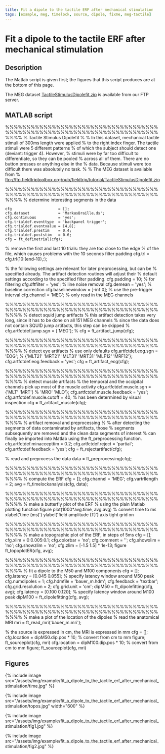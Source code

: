 ```yaml
---
title: Fit a dipole to the tactile ERF after mechanical stimulation
tags: [example, meg, timelock, source, dipole, fixme, meg-tactile]
---
```


# Fit a dipole to the tactile ERF after mechanical stimulation

## Description

The Matlab script is given first; the figures that this script produces are at the bottom of this page.

The MEG dataset [TactileStimulusDipolefit.zip](ftp://ftp.fieldtriptoolbox.org/pub/fieldtrip/tutorial/TactileStimulusDipolefit.zip) is available from our FTP server.

## MATLAB script

  %%%%%%%%%%%%%%%%%%%%%%%%%%%%%%%%%%%%%%%%%%%%%%%%%%%%%%%%%%%%%%%%%%%%%%%%%%%%
  % Tactile Stimulus Dipolefit
  %
  % In this dataset, mechanical tactile stimuli of 300ms length were applied
  % to the right index finger. The tactile stimuli were 5 different patterns
  % of which the subject should detect one (deviant: trigger 4). However,
  % stimuli were by far too difficult to differentiate, so they can be pooled
  % across all of them. There are no button presses or anything else in the
  % data. Because stimuli were too difficult there was absolutely no task.
  %
  % The MEG dataset is available from
  %   ftp://ftp.fieldtriptoolbox.org/pub/fieldtrip/tutorial/TactileStimulusDipolefit.zip

  %%%%%%%%%%%%%%%%%%%%%%%%%%%%%%%%%%%%%%%%%%%%%%%%%%%%%%%%%%%%%%%%%%%%%%%%%%%%
  % determine interesting segments in the data

    cfg                     = [];
    cfg.dataset             = 'MarkusBraille.ds';
    cfg.continuous          = 'yes';
    cfg.trialdef.eventtype  = 'backpanel trigger';
    cfg.trialdef.eventvalue = [4,8];
    cfg.trialdef.prestim    = 0.4;
    cfg.trialdef.poststim   = 0.6;
    cfg = ft_definetrial(cfg);

  % remove the first and last 10 trials: they are too close to the edge
  % of the file, which causes problems with the 10 seconds filter padding
    cfg.trl = cfg.trl(10:(end-10),:);

  % the following settings are relevant for later preprocessing, but can be
  % specified already. The artifact detection routines will adjust their
  % default settings according to the specified filter padding.
    cfg.padding           = 10;        % for filtering
    cfg.dftfilter         = 'yes';     % line noise removal
    cfg.demean            = 'yes';     % baseline correction
    cfg.baselinewindow    = [-inf 0];  % use the pre-trigger interval
    cfg.channel           = 'MEG';     % only read in the MEG channels

  %%%%%%%%%%%%%%%%%%%%%%%%%%%%%%%%%%%%%%%%%%%%%%%%%%%%%%%%%%%%%%%%%%%%%%%%%%%%
  % detect squid jump artifacts
  % this artifact detection takes very long, since it has to be done on all 151 MEG channels
  % since the data does not contain SQUID jump artifacts, this step can be skipped
  % cfg.artfctdef.jump.sgn       = {'MEG'};
  % cfg = ft_artifact_jump(cfg);

  %%%%%%%%%%%%%%%%%%%%%%%%%%%%%%%%%%%%%%%%%%%%%%%%%%%%%%%%%%%%%%%%%%%%%%%%%%%%
  % detect eye artifacts
  % use only defaults
    cfg.artfctdef.eog.sgn         = 'EOG'; % {'MLT21' 'MRT21' 'MLT31' 'MRT31' 'MLF12' 'MRF12'};
    cfg.artfctdef.eog.feedback    = 'yes';
    cfg = ft_artifact_eog(cfg);

  %%%%%%%%%%%%%%%%%%%%%%%%%%%%%%%%%%%%%%%%%%%%%%%%%%%%%%%%%%%%%%%%%%%%%%%%%%%%
  % detect muscle artifacts
  % the temporal and the occipital channels pick up most of the muscle activity
    cfg.artfctdef.muscle.sgn      = {'MLT' 'MRT'} % 'MRO' 'MLO'};
    cfg.artfctdef.muscle.feedback = 'yes';
    cfg.artfctdef.muscle.cutoff   = 40;  % has been determined by visual inspection
    cfg = ft_artifact_muscle(cfg);

  %%%%%%%%%%%%%%%%%%%%%%%%%%%%%%%%%%%%%%%%%%%%%%%%%%%%%%%%%%%%%%%%%%%%%%%%%%%%
  % artifact removal and preprocessing
  %
  % after detecting the segments of data contaminated by artifacts, those
  % segments subsequently are removed and the clean data segments of interest
  % can finally be imported into Matlab using the ft_preprocessing function.
    cfg.artfctdef.minaccepttim    = 0.2;
    cfg.artfctdef.reject          = 'partial';
    cfg.artfctdef.feedback        = 'yes';
    cfg = ft_rejectartifact(cfg);

  % read and preprocess the data
    data = ft_preprocessing(cfg);

  %%%%%%%%%%%%%%%%%%%%%%%%%%%%%%%%%%%%%%%%%%%%%%%%%%%%%%%%%%%%%%%%%%%%%%%%%%%%
  % compute the ERF
    cfg = [];
    cfg.channel = 'MEG';
    cfg.vartrllength = 2;
    avg = ft_timelockanalysis(cfg, data);

  %%%%%%%%%%%%%%%%%%%%%%%%%%%%%%%%%%%%%%%%%%%%%%%%%%%%%%%%%%%%%%%%%%%%%%%%%%%%
  % make a butterfly plot of the ERF
  % using the plain Matlab plotting function
    figure
    plot(1000*avg.time, avg.avg)  % convert time to ms
    xlabel('time (ms)')
    ylabel('field amplitude (T)')
    axis tight
    grid on

  %%%%%%%%%%%%%%%%%%%%%%%%%%%%%%%%%%%%%%%%%%%%%%%%%%%%%%%%%%%%%%%%%%%%%%%%%%%%
  % make a topographic plot of the ERF, in steps of 5ms
    cfg = [];
    cfg.xlim = 0:0.005:0.1;
    cfg.colorbar = 'no';
    cfg.comment = '';
    cfg.showxlim = 'no';
    cfg.showzlim = 'no';
    cfg.zlim = [-1.5 1.5] * 1e-13;
    figure
    ft_topoplotER(cfg, avg);

  %%%%%%%%%%%%%%%%%%%%%%%%%%%%%%%%%%%%%%%%%%%%%%%%%%%%%%%%%%%%%%%%%%%%%%%%%%%%
  % fit a dipole to the M50 and M100 components
    cfg = [];
    cfg.latency = [0.045 0.055];  % specify latency window around M50 peak
    cfg.numdipoles = 1;
    cfg.hdmfile = 'bauer_m.hdm';
    cfg.feedback = 'textbar';
    cfg.grid.resolution = 2;
    cfg.grid.unit = 'cm';
    dipM50 = ft_dipolefitting(cfg, avg);
    cfg.latency = [0.100 0.120]; % specify latency window around M100 peak
    dipM100 = ft_dipolefitting(cfg, avg);

  %%%%%%%%%%%%%%%%%%%%%%%%%%%%%%%%%%%%%%%%%%%%%%%%%%%%%%%%%%%%%%%%%%%%%%%%%%%%
  % make a plot of the location of the dipoles
  % read the anatomical MRI
    mri = ft_read_mri('bauer_m.mri');

  % the source is expressed in cm, the MRI is expressed in mm
    cfg = [];
    cfg.location = dipM50.dip.pos * 10;   % convert from cm to mm
    figure; ft_sourceplot(cfg, mri)
    cfg.location = dipM100.dip.pos * 10;  % convert from cm to mm
    figure; ft_sourceplot(cfg, mri)

## Figures

{% include image src="/assets/img/example/fit_a_dipole_to_the_tactile_erf_after_mechanical_stimulation/time.jpg" %}

{% include image src="/assets/img/example/fit_a_dipole_to_the_tactile_erf_after_mechanical_stimulation/topos.jpg" width="600" %}

{% include image src="/assets/img/example/fit_a_dipole_to_the_tactile_erf_after_mechanical_stimulation/fig1.jpg" %}

{% include image src="/assets/img/example/fit_a_dipole_to_the_tactile_erf_after_mechanical_stimulation/fig2.jpg" %}
